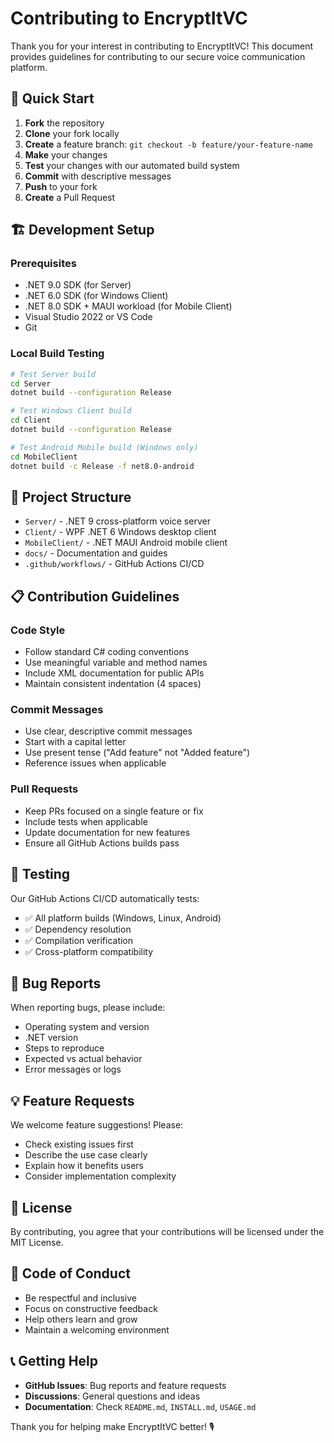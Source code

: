 # Contributing to EncryptItVC

Thank you for your interest in contributing to EncryptItVC! This document provides guidelines for contributing to our secure voice communication platform.

## 🚀 Quick Start

1. **Fork** the repository
2. **Clone** your fork locally
3. **Create** a feature branch: `git checkout -b feature/your-feature-name`
4. **Make** your changes
5. **Test** your changes with our automated build system
6. **Commit** with descriptive messages
7. **Push** to your fork
8. **Create** a Pull Request

## 🏗️ Development Setup

### Prerequisites
- .NET 9.0 SDK (for Server)
- .NET 6.0 SDK (for Windows Client)  
- .NET 8.0 SDK + MAUI workload (for Mobile Client)
- Visual Studio 2022 or VS Code
- Git

### Local Build Testing
```bash
# Test Server build
cd Server
dotnet build --configuration Release

# Test Windows Client build  
cd Client
dotnet build --configuration Release

# Test Android Mobile build (Windows only)
cd MobileClient
dotnet build -c Release -f net8.0-android
```

## 🔧 Project Structure

- `Server/` - .NET 9 cross-platform voice server
- `Client/` - WPF .NET 6 Windows desktop client
- `MobileClient/` - .NET MAUI Android mobile client
- `docs/` - Documentation and guides
- `.github/workflows/` - GitHub Actions CI/CD

## 📋 Contribution Guidelines

### Code Style
- Follow standard C# coding conventions
- Use meaningful variable and method names
- Include XML documentation for public APIs
- Maintain consistent indentation (4 spaces)

### Commit Messages
- Use clear, descriptive commit messages
- Start with a capital letter
- Use present tense ("Add feature" not "Added feature")
- Reference issues when applicable

### Pull Requests
- Keep PRs focused on a single feature or fix
- Include tests when applicable
- Update documentation for new features
- Ensure all GitHub Actions builds pass

## 🧪 Testing

Our GitHub Actions CI/CD automatically tests:
- ✅ All platform builds (Windows, Linux, Android)
- ✅ Dependency resolution
- ✅ Compilation verification
- ✅ Cross-platform compatibility

## 🐛 Bug Reports

When reporting bugs, please include:
- Operating system and version
- .NET version
- Steps to reproduce
- Expected vs actual behavior
- Error messages or logs

## 💡 Feature Requests

We welcome feature suggestions! Please:
- Check existing issues first
- Describe the use case clearly
- Explain how it benefits users
- Consider implementation complexity

## 📄 License

By contributing, you agree that your contributions will be licensed under the MIT License.

## 🤝 Code of Conduct

- Be respectful and inclusive
- Focus on constructive feedback
- Help others learn and grow
- Maintain a welcoming environment

## 📞 Getting Help

- **GitHub Issues**: Bug reports and feature requests
- **Discussions**: General questions and ideas
- **Documentation**: Check `README.md`, `INSTALL.md`, `USAGE.md`

Thank you for helping make EncryptItVC better! 🎙️

